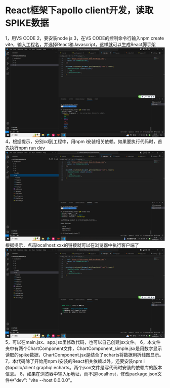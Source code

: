 React框架下apollo client开发，读取SPIKE数据
===
1，用VS CODE
2，要安装node js
3，在VS CODE的控制命令行输入npm create vite，输入工程名，并选择React和Javascript，这样就可以生成React脚手架
<img src="imgs/react_framework1.png"/>
4，根据提示，分别cd到工程中，用npm i安装相关依赖。如果要执行代码时，首先执行npm run dev
<img src="imgs/react_framework2.png"/>
根据提示，点击localhost:xxx的链接就可以在浏览器中执行客户端了
<img src="imgs/client.png"/>
5，可以在main.jsx、app.jsx里修改代码，也可以自己创建jsx文件。
6，本文件夹中有两个ChartComponent文件，ChartComponent_simple.jsx是用数字显示读取的spike数据，ChartComponent.jsx是结合了echarts将数据用折线图显示。
7，本代码除了开始用npm i安装的React相关依赖以外，还要安装npm i @apollo/client graphql echarts。两个json文件是写代码时安装的依赖库的版本信息。
8，如果在浏览器中输入ip地址，而不是localhost，修改package.json文件中"dev": "vite --host 0.0.0.0"。
